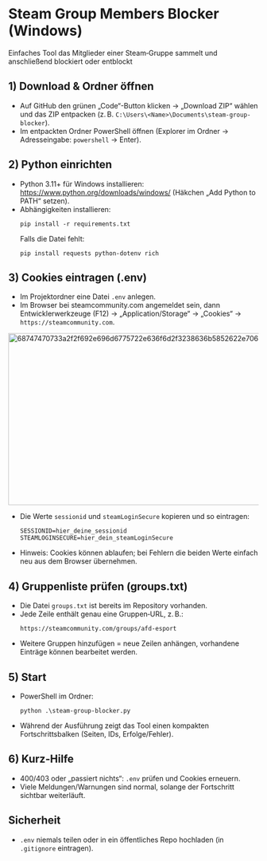 # Steam Group Members Blocker (Windows)

Einfaches Tool das Mitglieder einer Steam‑Gruppe sammelt und anschließend blockiert oder entblockt

## 1) Download & Ordner öffnen
- Auf GitHub den grünen „Code“-Button klicken → „Download ZIP“ wählen und das ZIP entpacken (z. B. `C:\Users\<Name>\Documents\steam-group-blocker`).  
- Im entpackten Ordner PowerShell öffnen (Explorer im Ordner → Adresseingabe: `powershell` → Enter).  

## 2) Python einrichten
- Python 3.11+ für Windows installieren: https://www.python.org/downloads/windows/ (Häkchen „Add Python to PATH“ setzen).  
- Abhängigkeiten installieren:
  ```
  pip install -r requirements.txt
  ```
  Falls die Datei fehlt:
  ```
  pip install requests python-dotenv rich
  ```

## 3) Cookies eintragen (.env)
- Im Projektordner eine Datei `.env` anlegen.  
- Im Browser bei steamcommunity.com angemeldet sein, dann Entwicklerwerkzeuge (F12) → „Application/Storage“ → „Cookies“ → `https://steamcommunity.com`.
<img width="765" height="345" alt="68747470733a2f2f692e696d6775722e636f6d2f3238636b5852622e706e67" src="https://github.com/user-attachments/assets/9c68e94a-0a08-411e-8ccb-1fb6d8608259" />

- Die Werte `sessionid` und `steamLoginSecure` kopieren und so eintragen:
  ```
  SESSIONID=hier_deine_sessionid
  STEAMLOGINSECURE=hier_dein_steamLoginSecure
  ```
- Hinweis: Cookies können ablaufen; bei Fehlern die beiden Werte einfach neu aus dem Browser übernehmen.

## 4) Gruppenliste prüfen (groups.txt)
- Die Datei `groups.txt` ist bereits im Repository vorhanden.  
- Jede Zeile enthält genau eine Gruppen‑URL, z. B.:
  ```
  https://steamcommunity.com/groups/afd-esport
  ```
- Weitere Gruppen hinzufügen = neue Zeilen anhängen, vorhandene Einträge können bearbeitet werden.

## 5) Start
- PowerShell im Ordner:
  ```
  python .\steam-group-blocker.py
  ```
- Während der Ausführung zeigt das Tool einen kompakten Fortschrittsbalken (Seiten, IDs, Erfolge/Fehler).

## 6) Kurz‑Hilfe
- 400/403 oder „passiert nichts“: `.env` prüfen und Cookies erneuern.  
- Viele Meldungen/Warnungen sind normal, solange der Fortschritt sichtbar weiterläuft.

## Sicherheit
- `.env` niemals teilen oder in ein öffentliches Repo hochladen (in `.gitignore` eintragen). 
